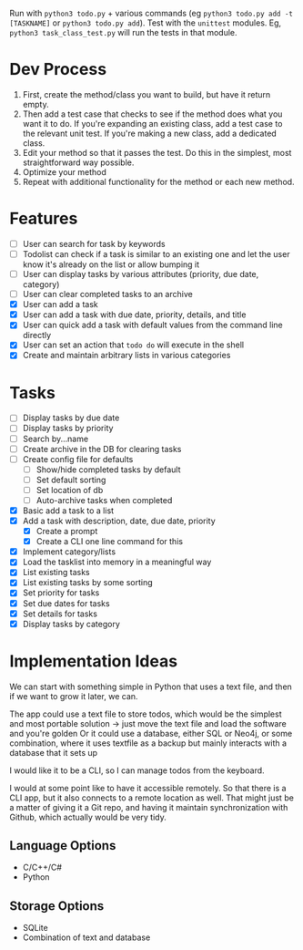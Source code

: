 Run with `python3 todo.py` + various commands (eg `python3 todo.py add -t [TASKNAME]` or `python3 todo.py add`).
Test with the `unittest` modules. Eg, `python3 task_class_test.py` will run the tests in that module.

# Dev Process

1. First, create the method/class you want to build, but have it return empty.
2. Then add a test case that checks to see if the method does what you want it to do. If you're expanding an existing class, add a test case to the relevant unit test. If you're making a new class, add a dedicated class.
3. Edit your method so that it passes the test. Do this in the simplest, most straightforward way possible.
4. Optimize your method
5. Repeat with additional functionality for the method or each new method.

# Features

- [ ] User can search for task by keywords
- [ ] Todolist can check if a task is similar to an existing one and let the user know it's already on the list or allow bumping it     
- [ ] User can display tasks by various attributes (priority, due date, category)
- [ ] User can clear completed tasks to an archive
- [x] User can add a task
- [x] User can add a task with due date, priority, details, and title
- [x] User can quick add a task with default values from the command line directly
- [x] User can set an action that `todo do` will execute in the shell    
- [x] Create and maintain arbitrary lists in various categories

# Tasks
- [ ] Display tasks by due date
- [ ] Display tasks by priority
- [ ] Search by...name
- [ ] Create archive in the DB for clearing tasks
- [ ] Create config file for defaults
    - [ ] Show/hide completed tasks by default
    - [ ] Set default sorting
    - [ ] Set location of db
    - [ ] Auto-archive tasks when completed
- [x] Basic add a task to a list
- [x] Add a task with description, date, due date, priority
    - [x] Create a prompt
    - [x] Create a CLI one line command for this
- [x] Implement category/lists
- [x] Load the tasklist into memory in a meaningful way
- [x] List existing tasks
- [x] List existing tasks by some sorting
- [x] Set priority for tasks
- [x] Set due dates for tasks
- [x] Set details for tasks
- [x] Display tasks by category

# Implementation Ideas

We can start with something simple in Python that uses a text file, and then if we want to grow it later, we can.

The app could use a text file to store todos, which would be the simplest and most portable solution -> just move the text file and load the software and you're golden
Or it could use a database, either SQL or Neo4j, or some combination, where it uses  textfile as a backup but mainly interacts with a database that it sets up

I would like it to be a CLI, so I can manage todos from the keyboard.

I would at some point like to have it accessible remotely. So that there is a CLI app, but it also connects to a remote location as well. That might just be a matter of giving it a Git repo, and having it maintain synchronization with Github, which actually would be very tidy.

## Language Options

- C/C++/C#
- Python

## Storage Options

- SQLite
- Combination of text and database
    
    

